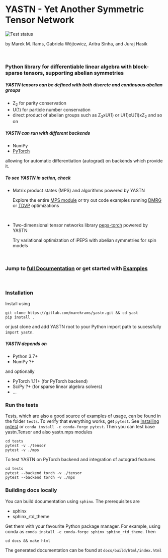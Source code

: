 # YASTN - Yet Another Symmetric Tensor Network
![Test status](https://github.com/yastn/yastn/actions/workflows/main.yml/badge.svg?branch=master)

by Marek M. Rams, Gabriela Wójtowicz, Aritra Sinha, and Juraj Hasik

<br />
  
### Python library for differentiable linear algebra with block-sparse tensors, supporting abelian symmetries

##### YASTN tensors can be defined with both discrete and continuous abelian groups

- Z<sub>2</sub> for parity conservation 
- U(1) for particle number conservation
- direct product of abelian groups such as Z<sub>3</sub>xU(1) or U(1)xU(1)xZ<sub>2</sub> and so on

##### YASTN can run with different backends

- NumPy
- [PyTorch](https://pytorch.org/)

allowing for automatic differentiation (autograd) on backends which provide it.
<br />

##### To see YASTN in action, check

- Matrix product states (MPS) and algorithms powered by YASTN 

   Explore the entire [MPS module](https://marekrams.gitlab.io/yast/yastn.mps.html#) or 
   try out code examples running [DMRG](https://marekrams.gitlab.io/yast/examples/mps/mps.html#dmrg)
   or [TDVP](https://marekrams.gitlab.io/yast/examples/mps/mps.html#tdvp) optimizations

<br />

- Two-dimensional tensor networks library [peps-torch](https://github.com/jurajHasik/peps-torch) powered by YASTN

   Try variational optimization of iPEPS with abelian symmetries for spin models

<br />

### Jump to [full Documentation](https://marekrams.gitlab.io/yast/index.html) or get started with [Examples](https://marekrams.gitlab.io/yast/yastn.tensor.html#examples-basics-of-usage)

<br />

### Installation


Install using
```
git clone https://gitlab.com/marekrams/yastn.git && cd yast
pip install .
```
or just clone and add YASTN root to your Python import path to sucessfully ``import yastn``.

##### YASTN depends on

- Python 3.7+
- NumPy ?+

and optionally 

- PyTorch 1.11+ (for PyTorch backend)
- SciPy ?+ (for sparse linear algebra solvers)
- ...

### Run the tests

Tests, which are also a good source of examples of usage, can be found in the folder `tests`.
To verify that everything works, get `pytest`. See [Installing pytest](https://docs.pytest.org/en/6.2.x/getting-started.html) 
or `conda install -c conda-forge pytest`. Then you can test base yastn.Tensor and also yastn.mps modules

```
cd tests
pytest -v ./tensor
pytest -v ./mps
```

To test YASTN on PyTorch backend and integration of autograd features
```
cd tests
pytest --backend torch -v ./tensor
pytest --backend torch -v ./mps
```

### Building docs locally

You can build documentation using `sphinx`. The prerequisites are

   * sphinx
   * sphinx_rtd_theme

Get them with your favourite Python package manager. For example, using conda as `conda install -c conda-forge sphinx sphinx_rtd_theme`.
Then

```
cd docs && make html
```

The generated documentation can be found at `docs/build/html/index.html`
